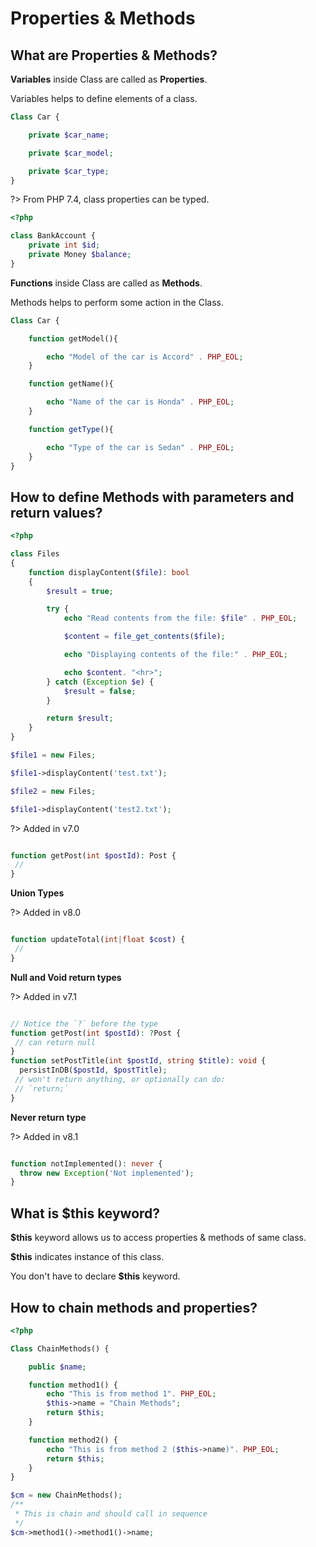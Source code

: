 # Properties & Methods

## What are Properties & Methods?

**Variables** inside Class are called as **Properties**.

Variables helps to define elements of a class.

```php
Class Car {

    private $car_name;

    private $car_model;

    private $car_type;
}
```

?> From PHP 7.4, class properties can be typed.

```php
<?php

class BankAccount {
    private int $id;
    private Money $balance;
}
```

**Functions** inside Class are called as **Methods**.

Methods helps to perform some action in the Class.

```php
Class Car {

    function getModel(){

        echo "Model of the car is Accord" . PHP_EOL;
    }

    function getName(){

        echo "Name of the car is Honda" . PHP_EOL;
    }

    function getType(){

        echo "Type of the car is Sedan" . PHP_EOL;
    }
}
```

## How to define Methods with parameters and return values?

```php
<?php

class Files
{
    function displayContent($file): bool
    {
        $result = true;

        try {
            echo "Read contents from the file: $file" . PHP_EOL;

            $content = file_get_contents($file);

            echo "Displaying contents of the file:" . PHP_EOL;

            echo $content. "<hr>";
        } catch (Exception $e) {
            $result = false;
        }

        return $result;
    }
}

$file1 = new Files;

$file1->displayContent('test.txt');

$file2 = new Files;

$file1->displayContent('test2.txt');
```

?> Added in v7.0

```php

function getPost(int $postId): Post {
 //
}

```

**Union Types**

?> Added in v8.0

```php

function updateTotal(int|float $cost) {
 //
}

```


**Null and Void return types**

?> Added in v7.1

```php

// Notice the `?` before the type
function getPost(int $postId): ?Post {
 // can return null
}
function setPostTitle(int $postId, string $title): void {
  persistInDB($postId, $postTitle);
 // won't return anything, or optionally can do:
 // `return;`
}

```

**Never return type**

?> Added in v8.1

```php

function notImplemented(): never {
  throw new Exception('Not implemented');
}

```



## What is \$this keyword?

**\$this** keyword allows us to access properties & methods of same class.

**\$this** indicates instance of this class.

You don't have to declare **\$this** keyword.

## How to chain methods and properties?

```php
<?php

Class ChainMethods() {

    public $name;

    function method1() {
        echo "This is from method 1". PHP_EOL;
        $this->name = "Chain Methods";
        return $this;
    }

    function method2() {
        echo "This is from method 2 ($this->name)". PHP_EOL;
        return $this;
    }
}

$cm = new ChainMethods();
/**
 * This is chain and should call in sequence
 */
$cm->method1()->method1()->name;
```
